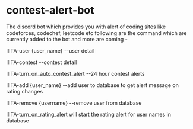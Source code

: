 # contest-alert-bot
The discord bot which provides you with alert of coding sites like codeforces, codechef, leetcode etc
following are the command which are currently added to the bot and more are coming - 


IIITA-user {user_name} --user detail

IIITA-contest --contest detail

IIITA-turn_on_auto_contest_alert --24 hour contest alerts

IIITA-add {user_name} --add user to database to get alert message on rating changes

IIITA-remove {username} --remove user from database

IIITA-turn_on_rating_alert will start the rating alert for user names in database
